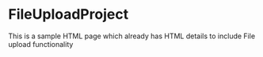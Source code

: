 # FileUploadProject
This is a sample HTML page which already has HTML details to include File upload functionality
